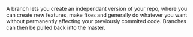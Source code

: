 A branch lets you create an independant version of your repo, where you can create new 
features, make fixes and generally do whatever you want without permanently affecting
your previously commited code. Branches can then be pulled back into the master.

